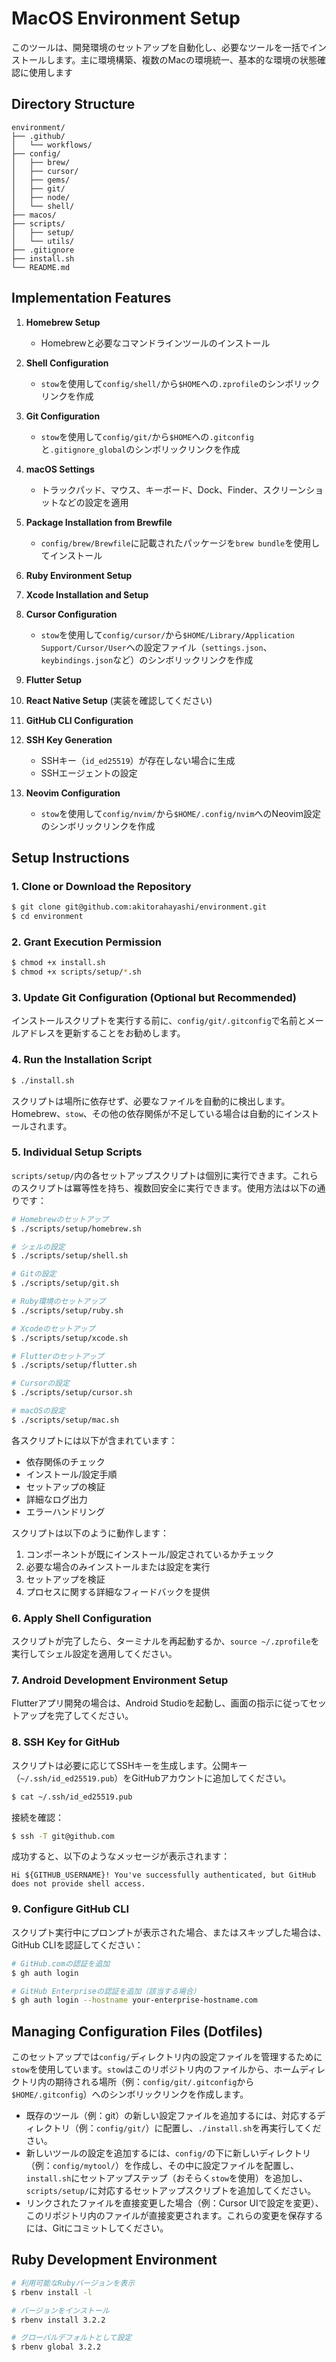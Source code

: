# MacOS Environment Setup

このツールは、開発環境のセットアップを自動化し、必要なツールを一括でインストールします。主に環境構築、複数のMacの環境統一、基本的な環境の状態確認に使用します

## Directory Structure

```
environment/
├── .github/
│   └── workflows/
├── config/
│   ├── brew/
│   ├── cursor/
│   ├── gems/
│   ├── git/
│   ├── node/
│   └── shell/
├── macos/
├── scripts/
│   ├── setup/
│   └── utils/
├── .gitignore
├── install.sh
└── README.md
```

## Implementation Features

1.  **Homebrew Setup**
    -   Homebrewと必要なコマンドラインツールのインストール

2.  **Shell Configuration**
    -   `stow`を使用して`config/shell/`から`$HOME`への`.zprofile`のシンボリックリンクを作成

3.  **Git Configuration**
    -   `stow`を使用して`config/git/`から`$HOME`への`.gitconfig`と`.gitignore_global`のシンボリックリンクを作成

4.  **macOS Settings**
    -   トラックパッド、マウス、キーボード、Dock、Finder、スクリーンショットなどの設定を適用

5.  **Package Installation from Brewfile**
    -   `config/brew/Brewfile`に記載されたパッケージを`brew bundle`を使用してインストール

6.  **Ruby Environment Setup**

7.  **Xcode Installation and Setup**

8.  **Cursor Configuration**
    -   `stow`を使用して`config/cursor/`から`$HOME/Library/Application Support/Cursor/User`への設定ファイル（`settings.json`、`keybindings.json`など）のシンボリックリンクを作成

9.  **Flutter Setup**

10. **React Native Setup** (実装を確認してください)

11. **GitHub CLI Configuration**

12. **SSH Key Generation**
    -   SSHキー（`id_ed25519`）が存在しない場合に生成
    -   SSHエージェントの設定

13. **Neovim Configuration**
    -   `stow`を使用して`config/nvim/`から`$HOME/.config/nvim`へのNeovim設定のシンボリックリンクを作成

## Setup Instructions

### 1. Clone or Download the Repository

```sh
$ git clone git@github.com:akitorahayashi/environment.git
$ cd environment
```

### 2. Grant Execution Permission

```sh
$ chmod +x install.sh
$ chmod +x scripts/setup/*.sh
```

### 3. Update Git Configuration (Optional but Recommended)

インストールスクリプトを実行する前に、`config/git/.gitconfig`で名前とメールアドレスを更新することをお勧めします。

### 4. Run the Installation Script

```sh
$ ./install.sh
```

スクリプトは場所に依存せず、必要なファイルを自動的に検出します。Homebrew、`stow`、その他の依存関係が不足している場合は自動的にインストールされます。

### 5. Individual Setup Scripts

`scripts/setup/`内の各セットアップスクリプトは個別に実行できます。これらのスクリプトは冪等性を持ち、複数回安全に実行できます。使用方法は以下の通りです：

```sh
# Homebrewのセットアップ
$ ./scripts/setup/homebrew.sh

# シェルの設定
$ ./scripts/setup/shell.sh

# Gitの設定
$ ./scripts/setup/git.sh

# Ruby環境のセットアップ
$ ./scripts/setup/ruby.sh

# Xcodeのセットアップ
$ ./scripts/setup/xcode.sh

# Flutterのセットアップ
$ ./scripts/setup/flutter.sh

# Cursorの設定
$ ./scripts/setup/cursor.sh

# macOSの設定
$ ./scripts/setup/mac.sh
```

各スクリプトには以下が含まれています：
- 依存関係のチェック
- インストール/設定手順
- セットアップの検証
- 詳細なログ出力
- エラーハンドリング

スクリプトは以下のように動作します：
1. コンポーネントが既にインストール/設定されているかチェック
2. 必要な場合のみインストールまたは設定を実行
3. セットアップを検証
4. プロセスに関する詳細なフィードバックを提供

### 6. Apply Shell Configuration

スクリプトが完了したら、ターミナルを再起動するか、`source ~/.zprofile`を実行してシェル設定を適用してください。

### 7. Android Development Environment Setup

Flutterアプリ開発の場合は、Android Studioを起動し、画面の指示に従ってセットアップを完了してください。

### 8. SSH Key for GitHub

スクリプトは必要に応じてSSHキーを生成します。公開キー（`~/.ssh/id_ed25519.pub`）をGitHubアカウントに追加してください。

```sh
$ cat ~/.ssh/id_ed25519.pub
```

接続を確認：

```sh
$ ssh -T git@github.com
```

成功すると、以下のようなメッセージが表示されます：

```
Hi ${GITHUB_USERNAME}! You've successfully authenticated, but GitHub does not provide shell access.
```

### 9. Configure GitHub CLI

スクリプト実行中にプロンプトが表示された場合、またはスキップした場合は、GitHub CLIを認証してください：

```sh
# GitHub.comの認証を追加
$ gh auth login

# GitHub Enterpriseの認証を追加（該当する場合）
$ gh auth login --hostname your-enterprise-hostname.com
```

## Managing Configuration Files (Dotfiles)

このセットアップでは`config/`ディレクトリ内の設定ファイルを管理するために`stow`を使用しています。`stow`はこのリポジトリ内のファイルから、ホームディレクトリ内の期待される場所（例：`config/git/.gitconfig`から`$HOME/.gitconfig`）へのシンボリックリンクを作成します。

- 既存のツール（例：git）の新しい設定ファイルを追加するには、対応するディレクトリ（例：`config/git/`）に配置し、`./install.sh`を再実行してください。
- 新しいツールの設定を追加するには、`config/`の下に新しいディレクトリ（例：`config/mytool/`）を作成し、その中に設定ファイルを配置し、`install.sh`にセットアップステップ（おそらく`stow`を使用）を追加し、`scripts/setup/`に対応するセットアップスクリプトを追加してください。
- リンクされたファイルを直接変更した場合（例：Cursor UIで設定を変更）、このリポジトリ内のファイルが直接変更されます。これらの変更を保存するには、Gitにコミットしてください。

## Ruby Development Environment

```bash
# 利用可能なRubyバージョンを表示
$ rbenv install -l

# バージョンをインストール
$ rbenv install 3.2.2

# グローバルデフォルトとして設定
$ rbenv global 3.2.2
``` 